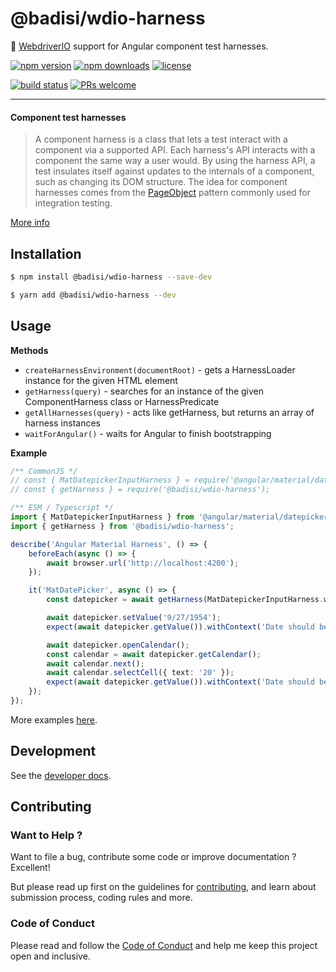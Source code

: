 # @badisi/wdio-harness

🔬 [WebdriverIO][wdio] support for Angular component test harnesses.

[![npm version](https://img.shields.io/npm/v/@badisi/wdio-harness.svg?color=blue&logo=npm)][npm]
[![npm downloads](https://img.shields.io/npm/dw/@badisi/wdio-harness.svg?color=blue&logo=npm)][npm-dl]
[![license](https://img.shields.io/npm/l/@badisi/wdio-harness.svg?color=ff69b4)][license]

[![build status](https://github.com/badisi/wdio-harness/workflows/CI%20tests/badge.svg)][ci-tests]
[![PRs welcome](https://img.shields.io/badge/PRs-welcome-brightgreen.svg)][pullrequest]

<hr>

#### Component test harnesses

> A component harness is a class that lets a test interact with a component via a supported API. Each harness's API interacts with a component the same way a user would. By using the harness API, a test insulates itself against updates to the internals of a component, such as changing its DOM structure. The idea for component harnesses comes from the [PageObject](https://martinfowler.com/bliki/PageObject.html) pattern commonly used for integration testing.

[More info](https://material.angular.io/cdk/test-harnesses/overview)


## Installation

```sh
$ npm install @badisi/wdio-harness --save-dev
```

```sh
$ yarn add @badisi/wdio-harness --dev
```


## Usage

__Methods__

- `createHarnessEnvironment(documentRoot)` - gets a HarnessLoader instance for the given HTML element
- `getHarness(query)` - searches for an instance of the given ComponentHarness class or HarnessPredicate
- `getAllHarnesses(query)` - acts like getHarness, but returns an array of harness instances
- `waitForAngular()` - waits for Angular to finish bootstrapping

__Example__

```ts
/** CommonJS */
// const { MatDatepickerInputHarness } = require('@angular/material/datepicker/testing');
// const { getHarness } = require('@badisi/wdio-harness');

/** ESM / Typescript */
import { MatDatepickerInputHarness } from '@angular/material/datepicker/testing';
import { getHarness } from '@badisi/wdio-harness';

describe('Angular Material Harness', () => {
    beforeEach(async () => {
        await browser.url('http://localhost:4200');
    });

    it('MatDatePicker', async () => {
        const datepicker = await getHarness(MatDatepickerInputHarness.with({ selector: '#demo-datepicker-input' }));

        await datepicker.setValue('9/27/1954');
        expect(await datepicker.getValue()).withContext('Date should be 9/27/1954').toBe('9/27/1954');

        await datepicker.openCalendar();
        const calendar = await datepicker.getCalendar();
        await calendar.next();
        await calendar.selectCell({ text: '20' });
        expect(await datepicker.getValue()).withContext('Date should be 10/20/1954').toBe('10/20/1954');
    });
});
```

More examples [here][examples].


## Development

See the [developer docs][developer].


## Contributing

### Want to Help ?

Want to file a bug, contribute some code or improve documentation ? Excellent!

But please read up first on the guidelines for [contributing][contributing], and learn about submission process, coding rules and more.

### Code of Conduct

Please read and follow the [Code of Conduct][codeofconduct] and help me keep this project open and inclusive.




[npm]: https://www.npmjs.com/package/@badisi/wdio-harness
[npm-dl]: https://npmcharts.com/compare/@badisi/wdio-harness?minimal=true
[ci-tests]: https://github.com/badisi/wdio-harness/actions?query=workflow:CI%20tests
[pullrequest]: https://github.com/badisi/wdio-harness/blob/master/CONTRIBUTING.md#-submitting-a-pull-request-pr
[license]: https://github.com/badisi/wdio-harness/blob/master/LICENSE
[developer]: https://github.com/badisi/wdio-harness/blob/master/DEVELOPER.md
[contributing]: https://github.com/badisi/wdio-harness/blob/master/CONTRIBUTING.md
[codeofconduct]: https://github.com/badisi/wdio-harness/blob/master/CODE_OF_CONDUCT.md
[wdio]: https://webdriver.io/
[examples]: https://github.com/badisi/wdio-harness/blob/master/projects/tests/harness.e2e.ts
